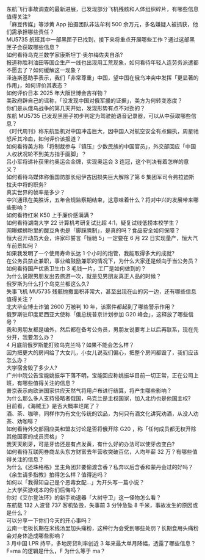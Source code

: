 东航飞行事故调查的最新进展，已发现部分飞机残骸和人体组织碎片，有哪些信息值得关注?  
「麻豆传媒」等涉黄 App 拍摄团队非法牟利 500 余万元，多名嫌疑人被抓获，他们需承担哪些责任？  
MU5735 航班其中一部黑匣子已找到，接下来将重点开展哪些工作？通过这部黑匣子会获取哪些信息？  
如何看待乌克兰数学家康斯坦丁·奥尔梅佐夫自杀?  
报道称胜利油田等国企生产一线也出现用工荒现象，如何看待年轻人连劳务派遣都不愿去了？如何缓解这一现象？  
泽连斯基助手表示，我们「非常尊重」中国，望中国在俄乌冲突中发挥「更显著的作用」，如何评价其表态？  
如何评价日本 2025 年大阪世博会吉祥物？  
美政府辟自己的谣称，「没发现中国对俄军援的证据」，美方为何转变态度？  
你们是从俄乌战争的第几天开始，发现形势有点不对劲的？  
东航 MU5735 已发现黑匣子初步判定为驾驶舱语音记录器，可以从中获取哪些信息？  
《时代周刊》称东航坠机对中国冲击巨大，因中国人对航空安全有点偏执，周星驰怒斥其冷血，如何评价该报道？  
如何看待美方称「将制裁参与『镇压』少数民族的中国官员」，外交部回应「中国人权状况轮不到美方指手画脚」？  
吕小军将递补获里约奥运会金牌，实现奥运会 3 连冠，这个判决有着怎样的意义？  
如何看待乌媒体称俄国防部长绍伊古因损失巨大解除了第 6 集团军司令弗拉迪斯拉夫中将的职务?  
真实世界的帧率是多少？  
中兴通讯在美胜诉，五年合规监察期结束，这意味着什么？将对中兴的发展带来哪些影响？  
如何看待红米 K50 上手廉价感满满？  
如何看待湖南大学 22 计算机考研复试比超 4:1，疑复试线低捞本校学生？  
网曝螺蛳粉里的酸豆角也是「脚踩腌制」，是真的吗？食品安全如何保障？  
恒大召开动员大会，许家印誓言「恒驰 5」一定要在 6 月 22 日实现量产，恒大汽车前景如何？  
如果我发明了一个使用寿命长达 1 个小时的炮管，我能取得多大的成就?  
在公务员禁止兼职，事业编鼓励兼职的情况下，为什么大家还是倾向于当公务员？  
如何看待国产优质卫生巾 3 毛钱一片，工厂是如何做到的？  
为什么说跟男朋友出去旅游一次，就是见男朋友真正人品的时候？  
俄罗斯为什么打个乌克兰都这么久?  
失事飞机 MU5735 残骸抛撒面积非常大，甚至出现在山的另一边，还有哪些信息值得关注？  
北大毕业博士诈骗 2600 万被判 10 年，该案件都起到了哪些警示作用？  
俄罗斯驻印度尼西亚大使称「俄总统普京计划参加 G20 峰会」，这释放了哪些信号？  
我和男朋友都是编外，然后都在备考公务员，男朋友说要考上以后再联系，现在先分开，我要怎么办？  
4 月底前俄罗斯能打败乌克兰吗？如果不能会怎么样？  
因为把更大的房间给了大女儿，小女儿说我们偏心，把整个房间都毁了，我们应该怎么办？  
大学宿舍毁了多少人?  
广州中院公告宝能姚振华下落不明，宝能回应称姚振华目前一切正常，正在公司上班，有哪些值得关注的信息？  
普京表示向欧洲国家供应天然气将用卢布进行结算，将产生哪些影响？  
为什么那么多人支持侵略者俄国，乌克兰是主权国家，加入北约也是他国主权?  
目前看，《海贼王》是否大概率烂尾了？  
酒、茶、咖啡，同样作为有文化传统的饮品，为何只有酒文化讲究劝酒，从没人劝茶、劝咖啡？  
如何看待外交部回应美和盟友讨论是否将俄开除 G20 ，称「任何成员都无权开除其他国家的成员资格」？  
我天天刷牙，可是牙齿还是有点发黄，有什么好的办法可以使牙齿变白?  
如何看待互联网券商龙头东方财富去年营收突破百亿，人均年薪 32 万？有哪些值得关注的信息？  
为什么《还珠格格》里主角团非要偷渡含香？私奔以后含香和蒙丹会过的好吗？  
《余生请多指教》拍得怎么样？值得追吗？  
如何以「我得知自己是个恶毒女配…」为开头写一篇小说？  
上大学买游戏本的你们后悔吗？  
你对《艾尔登法环》的新手劝退器「大树守卫」这一怪物怎么看？  
东航载 132 人波音 737 客机坠毁，失事前 3 分钟急坠 8 千米，事故发生的原因或是什么？  
可以分享一下你们今天的开心事吗？  
云南一老板长期在米线汤里加头痛粉，这种行为会受到哪些处罚？长期食用头痛粉会对身体造成哪些影响？  
3 月中国 LPR 持平，多地房贷利率创近 3 年来最大单月降幅，透露了哪些信息？  
F=ma 的逻辑是什么，F 为什么等于 ma？  

